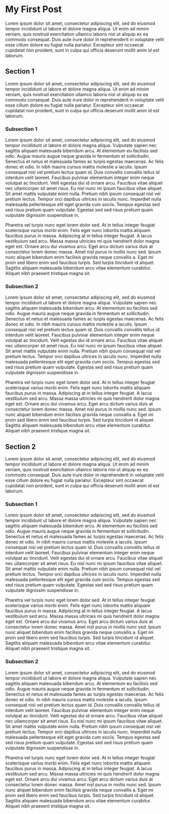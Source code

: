 # My First Post 

Lorem ipsum dolor sit amet, consectetur adipiscing elit, sed do eiusmod tempor incididunt ut labore et dolore magna aliqua. Ut enim ad minim veniam, quis nostrud exercitation ullamco laboris nisi ut aliquip ex ea commodo consequat. Duis aute irure dolor in reprehenderit in voluptate velit esse cillum dolore eu fugiat nulla pariatur. Excepteur sint occaecat cupidatat non proident, sunt in culpa qui officia deserunt mollit anim id est laborum.

## Section 1

Lorem ipsum dolor sit amet, consectetur adipiscing elit, sed do eiusmod tempor incididunt ut labore et dolore magna aliqua. Ut enim ad minim veniam, quis nostrud exercitation ullamco laboris nisi ut aliquip ex ea commodo consequat. Duis aute irure dolor in reprehenderit in voluptate velit esse cillum dolore eu fugiat nulla pariatur. Excepteur sint occaecat cupidatat non proident, sunt in culpa qui officia deserunt mollit anim id est laborum.

### Subsection 1

Lorem ipsum dolor sit amet, consectetur adipiscing elit, sed do eiusmod tempor incididunt ut labore et dolore magna aliqua. Vulputate sapien nec sagittis aliquam malesuada bibendum arcu. At elementum eu facilisis sed odio. Augue mauris augue neque gravida in fermentum et sollicitudin. Senectus et netus et malesuada fames ac turpis egestas maecenas. Ac felis donec et odio. In nibh mauris cursus mattis molestie a iaculis. Ipsum consequat nisl vel pretium lectus quam id. Duis convallis convallis tellus id interdum velit laoreet. Faucibus pulvinar elementum integer enim neque volutpat ac tincidunt. Velit egestas dui id ornare arcu. Faucibus vitae aliquet nec ullamcorper sit amet risus. Eu nisl nunc mi ipsum faucibus vitae aliquet. Sit amet mattis vulputate enim nulla. Pretium nibh ipsum consequat nisl vel pretium lectus. Tempor orci dapibus ultrices in iaculis nunc. Imperdiet nulla malesuada pellentesque elit eget gravida cum sociis. Tempus egestas sed sed risus pretium quam vulputate. Egestas sed sed risus pretium quam vulputate dignissim suspendisse in.

Pharetra vel turpis nunc eget lorem dolor sed. At in tellus integer feugiat scelerisque varius morbi enim. Felis eget nunc lobortis mattis aliquam faucibus purus in massa. Adipiscing at in tellus integer feugiat. A lacus vestibulum sed arcu. Massa massa ultricies mi quis hendrerit dolor magna eget est. Ornare arcu dui vivamus arcu. Eget arcu dictum varius duis at consectetur lorem donec massa. Amet nisl purus in mollis nunc sed. Ipsum nunc aliquet bibendum enim facilisis gravida neque convallis a. Eget mi proin sed libero enim sed faucibus turpis. Sed turpis tincidunt id aliquet. Sagittis aliquam malesuada bibendum arcu vitae elementum curabitur. Aliquet nibh praesent tristique magna sit.

### Subsection 2

Lorem ipsum dolor sit amet, consectetur adipiscing elit, sed do eiusmod tempor incididunt ut labore et dolore magna aliqua. Vulputate sapien nec sagittis aliquam malesuada bibendum arcu. At elementum eu facilisis sed odio. Augue mauris augue neque gravida in fermentum et sollicitudin. Senectus et netus et malesuada fames ac turpis egestas maecenas. Ac felis donec et odio. In nibh mauris cursus mattis molestie a iaculis. Ipsum consequat nisl vel pretium lectus quam id. Duis convallis convallis tellus id interdum velit laoreet. Faucibus pulvinar elementum integer enim neque volutpat ac tincidunt. Velit egestas dui id ornare arcu. Faucibus vitae aliquet nec ullamcorper sit amet risus. Eu nisl nunc mi ipsum faucibus vitae aliquet. Sit amet mattis vulputate enim nulla. Pretium nibh ipsum consequat nisl vel pretium lectus. Tempor orci dapibus ultrices in iaculis nunc. Imperdiet nulla malesuada pellentesque elit eget gravida cum sociis. Tempus egestas sed sed risus pretium quam vulputate. Egestas sed sed risus pretium quam vulputate dignissim suspendisse in.

Pharetra vel turpis nunc eget lorem dolor sed. At in tellus integer feugiat scelerisque varius morbi enim. Felis eget nunc lobortis mattis aliquam faucibus purus in massa. Adipiscing at in tellus integer feugiat. A lacus vestibulum sed arcu. Massa massa ultricies mi quis hendrerit dolor magna eget est. Ornare arcu dui vivamus arcu. Eget arcu dictum varius duis at consectetur lorem donec massa. Amet nisl purus in mollis nunc sed. Ipsum nunc aliquet bibendum enim facilisis gravida neque convallis a. Eget mi proin sed libero enim sed faucibus turpis. Sed turpis tincidunt id aliquet. Sagittis aliquam malesuada bibendum arcu vitae elementum curabitur. Aliquet nibh praesent tristique magna sit.

## Section 2 

Lorem ipsum dolor sit amet, consectetur adipiscing elit, sed do eiusmod tempor incididunt ut labore et dolore magna aliqua. Ut enim ad minim veniam, quis nostrud exercitation ullamco laboris nisi ut aliquip ex ea commodo consequat. Duis aute irure dolor in reprehenderit in voluptate velit esse cillum dolore eu fugiat nulla pariatur. Excepteur sint occaecat cupidatat non proident, sunt in culpa qui officia deserunt mollit anim id est laborum.

### Subsection 1

Lorem ipsum dolor sit amet, consectetur adipiscing elit, sed do eiusmod tempor incididunt ut labore et dolore magna aliqua. Vulputate sapien nec sagittis aliquam malesuada bibendum arcu. At elementum eu facilisis sed odio. Augue mauris augue neque gravida in fermentum et sollicitudin. Senectus et netus et malesuada fames ac turpis egestas maecenas. Ac felis donec et odio. In nibh mauris cursus mattis molestie a iaculis. Ipsum consequat nisl vel pretium lectus quam id. Duis convallis convallis tellus id interdum velit laoreet. Faucibus pulvinar elementum integer enim neque volutpat ac tincidunt. Velit egestas dui id ornare arcu. Faucibus vitae aliquet nec ullamcorper sit amet risus. Eu nisl nunc mi ipsum faucibus vitae aliquet. Sit amet mattis vulputate enim nulla. Pretium nibh ipsum consequat nisl vel pretium lectus. Tempor orci dapibus ultrices in iaculis nunc. Imperdiet nulla malesuada pellentesque elit eget gravida cum sociis. Tempus egestas sed sed risus pretium quam vulputate. Egestas sed sed risus pretium quam vulputate dignissim suspendisse in.

Pharetra vel turpis nunc eget lorem dolor sed. At in tellus integer feugiat scelerisque varius morbi enim. Felis eget nunc lobortis mattis aliquam faucibus purus in massa. Adipiscing at in tellus integer feugiat. A lacus vestibulum sed arcu. Massa massa ultricies mi quis hendrerit dolor magna eget est. Ornare arcu dui vivamus arcu. Eget arcu dictum varius duis at consectetur lorem donec massa. Amet nisl purus in mollis nunc sed. Ipsum nunc aliquet bibendum enim facilisis gravida neque convallis a. Eget mi proin sed libero enim sed faucibus turpis. Sed turpis tincidunt id aliquet. Sagittis aliquam malesuada bibendum arcu vitae elementum curabitur. Aliquet nibh praesent tristique magna sit.

### Subsection 2

Lorem ipsum dolor sit amet, consectetur adipiscing elit, sed do eiusmod tempor incididunt ut labore et dolore magna aliqua. Vulputate sapien nec sagittis aliquam malesuada bibendum arcu. At elementum eu facilisis sed odio. Augue mauris augue neque gravida in fermentum et sollicitudin. Senectus et netus et malesuada fames ac turpis egestas maecenas. Ac felis donec et odio. In nibh mauris cursus mattis molestie a iaculis. Ipsum consequat nisl vel pretium lectus quam id. Duis convallis convallis tellus id interdum velit laoreet. Faucibus pulvinar elementum integer enim neque volutpat ac tincidunt. Velit egestas dui id ornare arcu. Faucibus vitae aliquet nec ullamcorper sit amet risus. Eu nisl nunc mi ipsum faucibus vitae aliquet. Sit amet mattis vulputate enim nulla. Pretium nibh ipsum consequat nisl vel pretium lectus. Tempor orci dapibus ultrices in iaculis nunc. Imperdiet nulla malesuada pellentesque elit eget gravida cum sociis. Tempus egestas sed sed risus pretium quam vulputate. Egestas sed sed risus pretium quam vulputate dignissim suspendisse in.

Pharetra vel turpis nunc eget lorem dolor sed. At in tellus integer feugiat scelerisque varius morbi enim. Felis eget nunc lobortis mattis aliquam faucibus purus in massa. Adipiscing at in tellus integer feugiat. A lacus vestibulum sed arcu. Massa massa ultricies mi quis hendrerit dolor magna eget est. Ornare arcu dui vivamus arcu. Eget arcu dictum varius duis at consectetur lorem donec massa. Amet nisl purus in mollis nunc sed. Ipsum nunc aliquet bibendum enim facilisis gravida neque convallis a. Eget mi proin sed libero enim sed faucibus turpis. Sed turpis tincidunt id aliquet. Sagittis aliquam malesuada bibendum arcu vitae elementum curabitur. Aliquet nibh praesent tristique magna sit.
